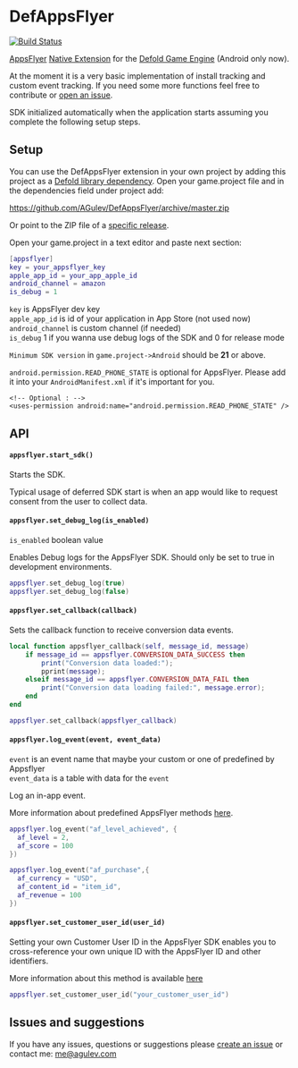 # DefAppsFlyer

[![Build Status](https://github.com/AGulev/defold-extension-appsflyer/workflows/Build%20with%20bob/badge.svg)](https://github.com/AGulev/defold-extension-appsflyer/actions)

[AppsFlyer](https://appsflyer.com) [Native Extension](https://www.defold.com/manuals/extensions/) for the [Defold Game Engine](https://www.defold.com) (Android only now).

At the moment it is a very basic implementation of install tracking and custom event tracking. If you need some more functions feel free to contribute or [open an issue](https://github.com/AGulev/DefAppsFlyer/issues).

SDK initialized automatically when the application starts assuming you complete the following setup steps.

## Setup

You can use the DefAppsFlyer extension in your own project by adding this project as a [Defold library dependency](https://www.defold.com/manuals/libraries/). Open your game.project file and in the dependencies field under project add:

https://github.com/AGulev/DefAppsFlyer/archive/master.zip

Or point to the ZIP file of a [specific release](https://github.com/AGulev/DefAppsFlyer/releases).

Open your game.project in a text editor and paste next section:

```lua
[appsflyer]
key = your_appsflyer_key
apple_app_id = your_app_apple_id
android_channel = amazon
is_debug = 1
```

`key` is AppsFlyer dev key  
`apple_app_id` is id of your application in App Store (not used now)  
`android_channel` is custom channel (if needed)  
`is_debug` 1 if you wanna use debug logs of the SDK and 0 for release mode  

`Minimum SDK version` in `game.project->Android` should be **21** or above.

`android.permission.READ_PHONE_STATE` is optional for AppsFlyer. Please add it into your `AndroidManifest.xml` if it's important for you.
 ```
 <!-- Optional : -->
 <uses-permission android:name="android.permission.READ_PHONE_STATE" />
 ```

## API

#### `appsflyer.start_sdk()`

Starts the SDK.

Typical usage of deferred SDK start is when an app would like to request consent from the user to collect data.

#### `appsflyer.set_debug_log(is_enabled)`

`is_enabled` boolean value

Enables Debug logs for the AppsFlyer SDK. Should only be set to true in development environments.

```lua
appsflyer.set_debug_log(true)
appsflyer.set_debug_log(false)
```

#### `appsflyer.set_callback(callback)`

Sets the callback function to receive conversion data events.

```lua
local function appsflyer_callback(self, message_id, message)
    if message_id == appsflyer.CONVERSION_DATA_SUCCESS then
        print("Conversion data loaded:");
        pprint(message);
    elseif message_id == appsflyer.CONVERSION_DATA_FAIL then
        print("Conversion data loading failed:", message.error);
    end
end

appsflyer.set_callback(appsflyer_callback)
```

#### `appsflyer.log_event(event, event_data)`

`event` is an event name that maybe your custom or one of predefined by Appsflyer  
`event_data` is a table with data for the `event`  

Log an in-app event.

More information about predefined AppsFlyer methods [here](https://support.appsflyer.com/hc/en-us/articles/115005544169-Rich-In-App-Events-Android-and-iOS#Event-Types).

```lua
appsflyer.log_event("af_level_achieved", {
  af_level = 2,
  af_score = 100
})

appsflyer.log_event("af_purchase",{
  af_currency = "USD",
  af_content_id = "item_id",
  af_revenue = 100
})
```

#### `appsflyer.set_customer_user_id(user_id)`

Setting your own Customer User ID in the AppsFlyer SDK enables you to cross-reference your own unique ID with the AppsFlyer ID and other identifiers.

More information about this method is available [here](https://support.appsflyer.com/hc/en-us/articles/207032126-Android-SDK-integration-guide-for-marketers#additional-apis-set-customer-user-id)

```lua
appsflyer.set_customer_user_id("your_customer_user_id")
```

## Issues and suggestions

If you have any issues, questions or suggestions please [create an issue](https://github.com/AGulev/DefAppsFlyer/issues) or contact me: me@agulev.com
